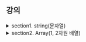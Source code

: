 ## 강의

<details>
  <summary>section1. string(문자열)</summary>

- [1-01](1-01.md)
- [1-02](1-02.md)
- [1-03](1-03.md)
- [1-04](1-04.md)
- [1-05](1-05.md)
- [1-06](1-06.md)
- [1-07](1-07.md)
- [1-08](1-08.md)
- [1-09](1-09.md)
- [1-10](1-10.md)
- [1-11](1-11.md)
- [1-12](1-12.md)
</details>

<details>
  <summary>section2. Array(1, 2차원 배열)</summary>

- [2-01](2-01.md)
- [2-02](2-02.md)
- [2-03](2-03.md)
- [2-04](2-04.md)
- [2-05](2-05.md)
- [2-06](2-06.md)
- [2-07](2-07.md)
- [2-08](2-08.md)
</details>

